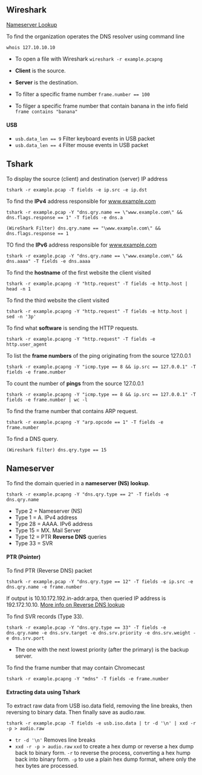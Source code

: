 
## Wireshark

[Nameserver Lookup](#nameserver)


To find the organization operates the DNS resolver using command line
```
whois 127.10.10.10
```


* To open a file with Wireshark `wireshark -r example.pcapng`
* **Client** is the source.
* **Server** is the destination.

* To filter a specific frame number `frame.number == 100`
* To filger a specific frame number that contain banana in the info field ` frame contains "banana"`


#### USB

* `usb.data_len == 9`  Filter keyboard events in USB packet
* `usb.data_len == 4`  Filter mouse events in USB packet


## Tshark

To display the source (client) and destination (server) IP address 
```
tshark -r example.pcap -T fields -e ip.src -e ip.dst
```

To find the **IPv4** address responsible for www.example.com

```
tshark -r example.pcap -Y "dns.qry.name == \"www.example.com\" && dns.flags.response == 1" -T fields -e dns.a
```
```
(WireShark Filter) dns.qry.name == "\www.example.com\" && dns.flags.response == 1
```
TO find the **IPv6** address responsible for www.example.com
```
tshark -r example.pcap -Y "dns.qry.name == \"www.example.com\" && dns.aaaa" -T fields -e dns.aaaa
```


To find the **hostname** of the first website the client visited
```
tshark -r example.pcapng -Y "http.request" -T fields -e http.host | head -n 1
```
To find the third website the client visited
```
tshark -r example.pcapng -Y "http.request" -T fields -e http.host | sed -n '3p'
```

To find what **software** is sending the HTTP requests.
```
tshark -r example.pcapng -Y "http.request" -T fields -e http.user_agent
```
To list the **frame numbers** of the ping originating from the source 127.0.0.1
```
tshark -r example.pcapng -Y "icmp.type == 8 && ip.src == 127.0.0.1" -T fields -e frame.number
```
To count the number of **pings** from the source 127.0.0.1
```
tshark -r example.pcapng -Y "icmp.type == 8 && ip.src == 127.0.0.1" -T fields -e frame.number | wc -l
```
To find the frame number that contains ARP request. 
```
tshark -r example.pcapng -Y "arp.opcode == 1" -T fields -e frame.number
```
To find a DNS query. 
```
(Wireshark filter) dns.qry.type == 15
```

## Nameserver
To find the domain queried in a **nameserver (NS) lookup**.
```
tshark -r example.pcapng -Y "dns.qry.type == 2" -T fields -e dns.qry.name
```
* Type 2 = Nameserver (NS)
* Type 1 = A. IPv4 address
* Type 28 = AAAA. IPv6 address
* Type 15 = MX. Mail Server
* Type 12 = PTR **Reverse DNS** queries
* Type 33 = SVR 

#### PTR (Pointer)

 To find PTR (Reverse DNS) packet
 ```
tshark -r example.pcap -Y "dns.qry.type == 12" -T fields -e ip.src -e dns.qry.name -e frame.number
```
If output is 10.10.172.192.in-addr.arpa, then queried IP address is 192.172.10.10. [More info on Reverse DNS lookup](https://www.cloudflare.com/learning/dns/glossary/reverse-dns/#:~:text=A%20reverse%20DNS%20lookup%20takes,DNS%20Glossary)

To find SVR records (Type 33).
```
tshark -r example.pcap -Y "dns.qry.type == 33" -T fields -e dns.qry.name -e dns.srv.target -e dns.srv.priority -e dns.srv.weight -e dns.srv.port
```
* The one with the next lowest priority (after the primary) is the backup server.



To find the frame number that may contain Chromecast
```
tshark -r example.pcapng -Y "mdns" -T fields -e frame.number
```

#### Extracting data using Tshark
To extract raw data from USB iso.data field, removing the line breaks, then reversing to binary data. Then finally save as audio.raw.
```
tshark -r example.pcap -T fields -e usb.iso.data | tr -d '\n' | xxd -r -p > audio.raw
```

* `tr -d '\n'`   Removes line breaks
* `xxd -r -p > audio.raw`  `xxd` to create a hex dump or reverse a hex dump back to binary form. `-r` to reverse the process, converting a hex hump back into binary form. `-p` to use a plain hex dump format, where only the hex bytes are processed. 
